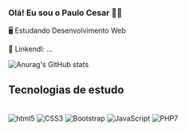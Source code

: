 ### Olá! Eu sou o Paulo Cesar 🤝🏿

🖥️ Estudando Desenvolvimento Web

📲 Linkendl: ...


![Anurag's GitHub stats](https://github-readme-stats.vercel.app/api?username=Cesarexs&show_icons=true&theme=cobalt)


## Tecnologias de estudo

<div style="display: inline_block"> <br/>

<img align="center" alt="html5" src ="https://img.shields.io/badge/HTML5-E34F26?style=for-the-badge&logo=html5&logoColor=white"/>

<img align="center" alt="CSS3" src ="https://img.shields.io/badge/CSS3-1572B6?style=for-the-badge&logo=css3&logoColor=white"/>

<img align="center" alt="Bootstrap" src ="https://img.shields.io/badge/Bootstrap-563D7C?style=for-the-badge&logo=bootstrap&logoColor=white"/>

<img align="center" alt="JavaScript" src ="https://img.shields.io/badge/JavaScript-323330?style=for-the-badge&logo=javascript&logoColor=F7DF1E"/>

<img align="center" alt="PHP7" src ="https://img.shields.io/badge/PHP-777BB4?style=for-the-badge&logo=php&logoColor=white"/>

</div>
